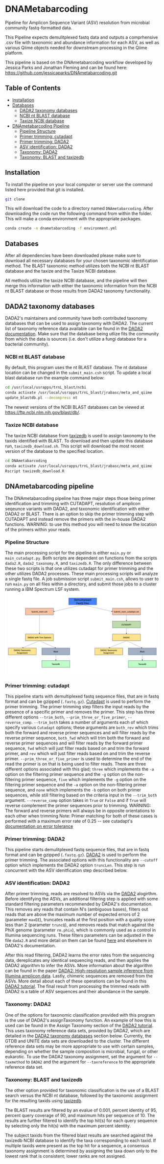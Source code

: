 # DNAMetabarcoding

Pipeline for Amplicon Sequence Variant (ASV) resolution from microbial community fastq-formatted data. 

This Pipeline expects demulitplexed fastq data and outputs a comprhensive .csv file with taxonomic and abundance information for each ASV, as well as various Qiime objects needed for downstream processing in the Qiime platform.

This pipeline is based on the DNAmetabarcoding workflow developed by Jessica Parks and Jonathan Fleming and can be found here:
https://github.com/jessicaparks/DNAmetabarcoding.git

## Table of Contents

* [Installation](#installation)
* [Databases](#databases)
  * [DADA2 taxonomy databases](#dada2-taxonomy-databases)
  * [NCBI nt BLAST database](#ncbi-nt-blast-database)
  * [Taxize NCBI database](#taxize-ncbi-database)
* [DNAmetabarcoding Pipeline](#dnametabarcoding-pipeline)
  * [Pipeline Structure](#pipeline-structure)
  * [Primer trimming: cutadapt](#primer-trimming-cutadapt)
  * [Primer trimming: DADA2](#primer-trimming-cutadapt)
  * [ASV identification: DADA2](#asv-identification-dada2)
  * [Taxonomy: DADA2](#taxonomy-dada2)
  * [Taxonomy: BLAST and taxizedb](#taxonomy-blast-and-taxizedb)
 
## Installation
To install the pipeline on your local computer or server use the command listed here provided that git is installed. 
```bash
git clone 
```
This will download the code to a directory named `DNAmetabarcoding`. After downloading the code run the following command from within the folder. This will make a conda environment with the appropriate packages. 
```bash
conda create -n dnametabarcoding -f environment.yml
```

## Databases
After all dependencies have been downloaded please make sure to download all necessary databases for your chosen taxonomic identification method. 
The BLAST taxonomic method utilizes both the NCBI nt BLAST database and the taxize and the Taxize NCBI database.

All methods utilize the taxize NCBI database, and the pipeline will then merge this information with either the taxonomic information from the NCBI nt BLAST database or those results from DADA2 taxonomy functionality. 

## DADA2 taxonomy databases
DADA2's maintainers and community have both contributed taxonomy databases that can be used to assign taxonomy with DADA2. The current list of taxonomy reference data available can be found in the [DADA2 documentation](https://benjjneb.github.io/dada2/training.html). Make sure that the database being utlize fits the community from which the data is sources (i.e. don't utilize a fungi database for a bacterial community).

### NCBI nt BLAST database
By default, this program uses the nt BLAST database. The nt database location can be changed in the `submit_main.csh` script. To update a local blast database run the example command below:
```bash
cd /usr/local/usrapps/trnL_blast/ncbi
conda activate /usr/local/usrapps/trnL_blast/jrabasc/meta_and_qiime
update_blastdb.pl --decompress nt
```
The newest versions of the NCBI BLAST databases can be viewed at https://ftp.ncbi.nlm.nih.gov/blast/db/.

### Taxize NCBI database
The taxize NCBI database from [taxizedb](https://ropensci.github.io/taxizedb/) is used to assign taxonomy to the taxids identified with BLAST. To download and then update this database run, `taxizedb_download.sh`. This script will download the most recent version of the database to the specified location.
```bash
cd DNAmetabarcoding
conda activate /usr/local/usrapps/trnL_blast/jrabasc/meta_and_qiime
Rscript taxizedb_download.R
```

## DNAmetabarcoding pipeline
The DNAmetabarcoding pipeline has three major steps those being primer identification and trimming with CUTADAPT, resolution of amplicon seqeunce variants with DADA2, and taxonomic identification with either DADA2 or BLAST. There is an option to skip the primer trimming step with CUTADAPT and instead remove the primers with the in-house DADA2 functions. 
WARNING: to use this method you will need to know the location of the primers within your reads. 

### Pipeline Structure
The main processing script for the pipeline is either `main.py` or `main_cutadapt.py`. Both scripts are dependent on functions from the scripts `dada2.R`, `dada2_taxonomy.R`, and `taxizedb.R`. The only difference between these two scripts is that one utilizes cutadapt for primer trimming and the other utilizes DADA2 processes. These main processing scripts will analyze a single fastq file. A job submission script `submit_main.csh`, allows to user to run `main.py` on all files within a directory, and submit those jobs to a cluster running a IBM Spectrum LSF system. 
<img src="readme_assets/pipeline_workflow.png">


### Primer trimming: cutadapt
This pipeline starts with demultiplexed fastq sequence files, that are in fastq format and can be gzipped (`.fastq.gz`). [Cutadapt](https://cutadapt.readthedocs.io/en/stable/guide.html) is used to perform the primer trimming. The primer trimming step filters the input reads by the presence of a specific primer and removes the primer. This step has three different options `--trim_both`, `--prim_three_or_five_primer`, `--reverse_comp`. `--trim_both` takes a number of arguments each of which specify various `Cutadapt` options; these arguments are `both_rev` which trims both the forward and reverse primer sequences and will filter reads by the reverse primer sequence, `both_fwd` which will trim both the forward and reverse primer sequences and will filter reads by the forward primer sequence, `fwd` which will just filter reads based on and trim the forward primer, and `rev` which will just filter reads based on and trim the reverse primer. `--prim_three_or_five_primer` is used to determine the end of the read the primer is on that is being used to filter reads. There are three different options associated with this glad; `three` which implements the `-a` option on the filtering primer sequence and the `-g` option on the non-filtering primer sequence, `five` which implements the `-g` option on the filtering primer sequence and the `-a` option on the non-filtering primer sequence, and `none` which implements the `-b` option on both primer sequences, while still filtering based on the criteria input in the `--trim_both` argument. `--reverse_comp` option takes in `True` or `False` and if `True` will reverse complement the primer sequences prior to trimming. 
WARNING: The forward and reverse primers will always be in opposite orientations to each other when trimming 
Note: Primer matching for both of these cases is performed with a maximum error rate of 0.25 -- see cutadapt's [documentation on error tolerance](https://cutadapt.readthedocs.io/en/stable/guide.html#error-tolerance)

### Primer trimming: DADA2

This pipeline starts demulitplexed fastq sequence files, that are in fastq format and can be gzipped (`.fastq.gz`). [DADA2](https://benjjneb.github.io/dada2/index.html) is used to perform the primer trimming. The associated options with this functionality are `--cutoff` option which implements the DADA2 option `truncLen`. This step is run concurrent with the ASV idenitfication step described below.  

### ASV identification: DADA2
After primer trimming, reads are resolved to ASVs via the [DADA2](https://benjjneb.github.io/dada2/index.html) alogirthm. Before identifying the ASVs, an additional filtering step is applied with some standard filtering parameters recommended by DADA2's documentation. This removes any reads that contain N's (ambiguous bases), filters out reads that are above the maximum number of expected errors of 2 (parameter `maxEE`), truncates reads at the first position with a quality score less than 2 (parameter `truncQ`), and removes reads that match against the PhiX genome (parameter `rm.phix`), which is commonly used as a control in Illumina sequencing runs. These filters parameters can be adjusted in the file `dada2.R` and more detail on them can be found [here](https://rdrr.io/bioc/dada2/man/filterAndTrim.html) and elsewhere in DADA2's documentation.

After this read filtering, DADA2 learns the error rates from the sequencing data, dereplicates any identical sequencing reads, and then applies the DADA2 algorithm to infer the ASVs. More information about the algorithm can be found in the paper [DADA2: High-resolution sample inference from Illumina amplicon data](https://www.nature.com/articles/nmeth.3869). Lastly, chimeric sequences are removed from the ASVs. More detail about each of these operations can be found in this [DADA2 tutorial](https://benjjneb.github.io/dada2/tutorial.html). The final result from processing the trimmed reads with DADA2 is a table of ASV sequences and their abundance in the sample.

### Taxonomy: DADA2
One of the options for taxonomic classification provided with this program is the use of DADA2's assignTaxonomy function. An example of how this is used can be found in the Assign Taxonomy section of the [DADA2 tutorial](https://benjjneb.github.io/dada2/tutorial.html). This uses taxonomy reference data sets, provided by DADA2, which are detailed in the [DADA2 taxonomy databases](#dada2-taxonomy-databases) section below. Currently, the GTDB and UNITE data sets are downloaded to the cluster. The different reference data sets may be more appropriate to use with certain samples, depending on whether the sample composition is microbial, fungal, or other eukarotic. To use the DADA2 taxonomy assignment, set the argument for `--taxmethod` to `DADA2` and the argument for `--taxreference` to the appropriate reference data set.

### Taxonomy: BLAST and taxizedb
The other option provided for taxonomic classification is the use of a BLAST search versus the NCBI nt database, followed by the taxonomic assignment for the resulting taxids using [taxizedb](https://ropensci.github.io/taxizedb/).

The BLAST results are filtered by an evalue of 0.001, percent identity of 95, percent query coverage of 90, and maximum hits per sequence of 10. The results are further filtered to identify the top hit(s) for each query sequence by selecting only the hit(s) with the maximum percent identity.

The subject taxids from the filtered blast results are searched against the taxizedb NCBI database to identify the taxa corresponding to each taxid. If multiple taxids were present as the top hit for a sequence, a consensus taxonomy assignment is determined by assigning the taxa down only to the lowest rank that is consistent; lower ranks are not assigned.



